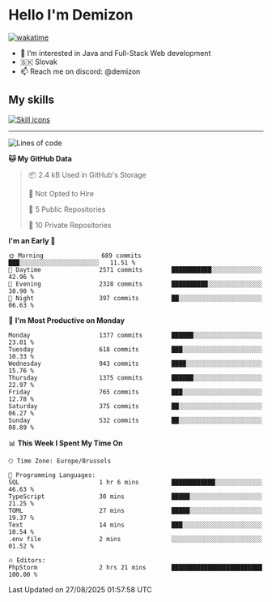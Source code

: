 # Hello I'm Demizon
[![wakatime](https://wakatime.com/badge/user/6ad1949f-d6d7-44f9-9eee-c35e54cc499b.svg)](https://wakatime.com/@6ad1949f-d6d7-44f9-9eee-c35e54cc499b)
- 👀 I’m interested in Java and Full-Stack Web development
- 🇸🇰 Slovak
- 📫 Reach me on discord: @demizon

## My skills
[![Skill icons](https://skillicons.dev/icons?i=java,js,ts,html,css,react,nextjs,tailwind,supabase,py,git,docker,linux,mysql,postgres,mongo&theme=dark)](https://github.com/Demizon3433)

---

<!--START_SECTION:waka-->
![Lines of code](https://img.shields.io/badge/From%20Hello%20World%20I%27ve%20Written-1.9%20million%20lines%20of%20code-blue)

**🐱 My GitHub Data** 

> 📦 2.4 kB Used in GitHub's Storage 
 > 
> 🚫 Not Opted to Hire
 > 
> 📜 5 Public Repositories 
 > 
> 🔑 10 Private Repositories 
 > 
**I'm an Early 🐤** 

```text
🌞 Morning                689 commits         ███░░░░░░░░░░░░░░░░░░░░░░   11.51 % 
🌆 Daytime                2571 commits        ███████████░░░░░░░░░░░░░░   42.96 % 
🌃 Evening                2328 commits        ██████████░░░░░░░░░░░░░░░   38.90 % 
🌙 Night                  397 commits         ██░░░░░░░░░░░░░░░░░░░░░░░   06.63 % 
```
📅 **I'm Most Productive on Monday** 

```text
Monday                   1377 commits        ██████░░░░░░░░░░░░░░░░░░░   23.01 % 
Tuesday                  618 commits         ███░░░░░░░░░░░░░░░░░░░░░░   10.33 % 
Wednesday                943 commits         ████░░░░░░░░░░░░░░░░░░░░░   15.76 % 
Thursday                 1375 commits        ██████░░░░░░░░░░░░░░░░░░░   22.97 % 
Friday                   765 commits         ███░░░░░░░░░░░░░░░░░░░░░░   12.78 % 
Saturday                 375 commits         ██░░░░░░░░░░░░░░░░░░░░░░░   06.27 % 
Sunday                   532 commits         ██░░░░░░░░░░░░░░░░░░░░░░░   08.89 % 
```


📊 **This Week I Spent My Time On** 

```text
🕑︎ Time Zone: Europe/Brussels

💬 Programming Languages: 
SQL                      1 hr 6 mins         ████████████░░░░░░░░░░░░░   46.63 % 
TypeScript               30 mins             █████░░░░░░░░░░░░░░░░░░░░   21.25 % 
TOML                     27 mins             █████░░░░░░░░░░░░░░░░░░░░   19.37 % 
Text                     14 mins             ███░░░░░░░░░░░░░░░░░░░░░░   10.54 % 
.env file                2 mins              ░░░░░░░░░░░░░░░░░░░░░░░░░   01.52 % 

🔥 Editors: 
PhpStorm                 2 hrs 21 mins       █████████████████████████   100.00 % 
```


 Last Updated on 27/08/2025 01:57:58 UTC
<!--END_SECTION:waka-->
